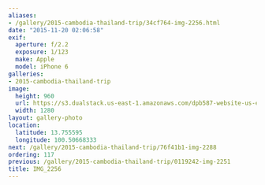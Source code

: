 ```yaml
---
aliases:
- /gallery/2015-cambodia-thailand-trip/34cf764-img-2256.html
date: "2015-11-20 02:06:58"
exif:
  aperture: f/2.2
  exposure: 1/123
  make: Apple
  model: iPhone 6
galleries:
- 2015-cambodia-thailand-trip
image:
  height: 960
  url: https://s3.dualstack.us-east-1.amazonaws.com/dpb587-website-us-east-1/asset/gallery/2015-cambodia-thailand-trip/34cf764-img-2256~1280.jpg
  width: 1280
layout: gallery-photo
location:
  latitude: 13.755595
  longitude: 100.50668333
next: /gallery/2015-cambodia-thailand-trip/76f41b1-img-2288
ordering: 117
previous: /gallery/2015-cambodia-thailand-trip/0119242-img-2251
title: IMG_2256
---
```

